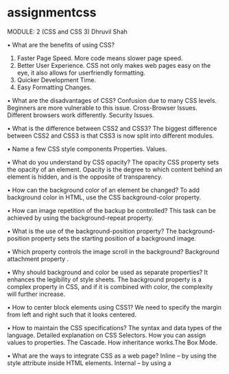 # assignmentcss
MODULE: 2 (CSS and CSS 3)
Dhruvil Shah

• What are the benefits of using CSS?
1) Faster Page Speed. More code means slower page speed.
2) Better User Experience. CSS not only makes web pages easy on the eye, it also allows for userfriendly formatting.
 3) Quicker Development Time.
 4) Easy Formatting Changes.
 
 
• What are the disadvantages of CSS?
Confusion due to many CSS levels.
Beginners are more vulnerable to this issue.
Cross-Browser Issues.
Different browsers work differently.
Security Issues.


• What is the difference between CSS2 and CSS3?
The biggest difference between CSS2 and CSS3 is that CSS3 is now split into different modules.


• Name a few CSS style components
Properties.
Values.


• What do you understand by CSS opacity?
The opacity CSS property sets the opacity of an element. Opacity is the degree to which content behind
an element is hidden, and is the opposite of transparency.


• How can the background color of an element be changed?
To add background color in HTML, use the CSS background-color property.


• How can image repetition of the backup be controlled?
This task can be achieved by using the background-repeat property.


• What is the use of the background-position property?
The background-position property sets the starting position of a background image.


• Which property controls the image scroll in the background?
Background attachment property .


• Why should background and color be used as separate properties?
It enhances the legibility of style sheets.
The background property is a complex property in CSS, and if it is combined with color, the complexity
will further increase.


• How to center block elements using CSS1?
We need to specify the margin from left and right such that it looks centered.


• How to maintain the CSS specifications?
The syntax and data types of the language.
Detailed explanation on CSS Selectors.
How you can assign values to properties.
The Cascade.
How inheritance works.The Box Mode.


• What are the ways to integrate CSS as a web page?
Inline – by using the style attribute inside HTML elements.
Internal – by using a <style> element in the <head> section.
External – by using a <link> element to link to an external CSS file.


• What is embedded style sheets?
It allows you to define styles for a particular HTML document as a whole in one place.


• What are the external style sheets?
An external style sheet is a separate CSS file that can be accessed by creating a link within the head
section of the webpage.


• What are the advantages and disadvantages of using external style sheets?
One change to the style sheet will change all linked pages.
you can create classes of styles that can then be used on many different HTML elements.
consistent look and feel across multiple web pages.


• What is the meaning of the CSS selector?
It is a pattern of elements and other terms that tell the browser which HTML elements should be
selected to have the CSS property values inside the rule applied to them.


• What are the media types allowed by CSS?
Continuous or paged.
visual, audio, speech, or tactile.
grid or bitmap.interactive, or static .


• What is the rule set?
A table of instructions used by a controlled interface to determine what data is allowable and how the
data is handled between interconnected systems.
